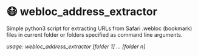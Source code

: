 # :mask: webloc_address_extractor

Simple python3 script for extracting URLs from Safari .webloc (bookmark) files in current folder or folders specified as command line arguments.

*usage: webloc_address_extractor [folder 1] ... [folder n]*

